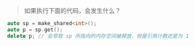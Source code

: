 > 如果执行下面的代码，会发生什么？

```c++
auto sp = make_shared<int>();
auto p = sp.get();
delete p; // 会导致 sp 所指向的内存空间被释放，但是引用计数还是为 1
```
